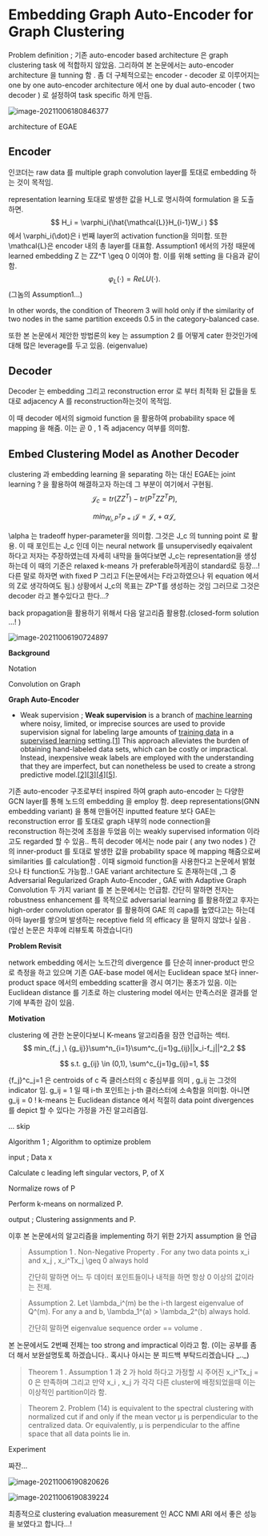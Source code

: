 # Embedding Graph Auto-Encoder for Graph Clustering



Problem definition ; 기존 auto-encoder based architecture 은 graph clustering task 에 적합하지 않았음. 그리하여 본 논문에서는 auto-encoder architecture 을 tunning 함 . 좀 더 구체적으로는 encoder - decoder 로 이루어지는 one by one auto-encoder architecture 에서 one by dual auto-encoder ( two decoder ) 로 설정하여 task specific 하게 만듬.



![image-20211006180846377](C:\Users\bitnine\AppData\Roaming\Typora\typora-user-images\image-20211006180846377.png)

architecture of EGAE

## Encoder

인코더는 raw data 를 multiple graph convolution layer를 토대로 embedding 하는 것이 목적임.

representation learning 토대로 발생한 값을 H_L로 명시하여 formulation 을 도출하면.
$$
H_i = \varphi_i(\hat{\mathcal{L}}H_{i-1}W_i )
$$
에서 \varphi_i(\dot)은 i 번째 layer의 activation function을 의미함. 또한 \mathcal{L}은 encoder 내의 총 layer를 대표함. Assumption1 에서의 가정 때문에 learned embedding Z 는 ZZ^T \geq 0 이여야 함. 이를 위해 setting 을 다음과 같이 함.
$$
\varphi_L(\cdot) = ReLU(\cdot).
$$
(그놈의 Assumption1...)

In other words, the condition of Theorem 3 will hold only if the similarity of two nodes in the same partition exceeds 0.5 in the category-balanced case.

또한 본 논문에서 제안한 방법론의 key 는 assumption 2 를 어떻게 cater 한것인가에 대해 많은 leverage를 두고 있음. (eigenvalue)

## Decoder

Decoder 는 embedding 그리고 reconstruction error 로 부터 최적화 된 값들을 토대로 adjacency A 를 reconstruction하는것이 목적임.

이 때 decoder 에서의 sigmoid function 을 활용하여 probability space 에 mapping 을 해줌.  이는 곧 0 , 1 즉 adjacency 여부를 의미함.

## Embed Clustering Model as Another Decoder

clustering 과 embedding learning 을 separating 하는 대신 EGAE는 joint learning ? 을 활용하여 해결하고자 하는데 그 부분이 여기에서 구현됨.
$$
\mathcal{J}_c = tr(ZZ^T) - tr(P^TZZ^TP),
$$

$$
min_{W_{i},P^TP=I}\mathcal{J} = \mathcal{J_r}+\alpha\mathcal{J_c}
$$

\alpha 는 tradeoff hyper-parameter을 의미함. 그것은 J_c 의 tunning point 로 활용. 이 때 포인트는 J_c 인데 이는 neural network 를 unsupervisedly eqaivalent 하다고 저자는 주장하였는데 자세히 내막을 들여다보면 J_c는 representation을 생성하는데 이 때의 기준은 relaxed k-means 가 preferable하게끔이 standard로 등장...! 다른 말로 하자면 with fixed P 그리고 F(논문에서는 F라고하였으나 위 equation 에서의 Z로 생각하여도 됨.) 상황에서 J_c의 목표는 ZP^T를 생성하는 것임 그러므로 그것은 decoder 라고 볼수있다고 한다...?

back propagation을 활용하기 위해서 다음 알고리즘 활용함.(closed-form solution ...! )

![image-20211006190724897](C:\Users\bitnine\AppData\Roaming\Typora\typora-user-images\image-20211006190724897.png)

**Background**

Notation

Convolution on Graph

**Graph Auto-Encoder**

* Weak supervision ; **Weak supervision** is a branch of [machine learning](https://en.wikipedia.org/wiki/Machine_learning) where noisy, limited, or imprecise sources are used to provide supervision signal for labeling large amounts of [training data](https://en.wikipedia.org/wiki/Training,_validation,_and_test_sets) in a [supervised learning](https://en.wikipedia.org/wiki/Supervised_learning) setting.[[1\]](https://en.wikipedia.org/wiki/Weak_supervision#cite_note-:0-1) This approach alleviates the burden of obtaining hand-labeled data sets, which can be costly or impractical. Instead, inexpensive weak labels are employed with the understanding that they are imperfect, but can nonetheless be used to create a strong predictive model.[[2\]](https://en.wikipedia.org/wiki/Weak_supervision#cite_note-:10-2)[[3\]](https://en.wikipedia.org/wiki/Weak_supervision#cite_note-:2-3)[[4\]](https://en.wikipedia.org/wiki/Weak_supervision#cite_note-4)[[5\]](https://en.wikipedia.org/wiki/Weak_supervision#cite_note-5). 



기존 auto-encoder 구조로부터 inspired 하여 graph auto-encoder 는 다양한 GCN layer를 통해 노드의 embedding 을 employ 함. deep representations(GNN embedding variant) 을 통해 만들어진 inputted feature 보다 GAE는 reconstruction error 를 토대로 graph 내부의 node connection을 reconstruction 하는것에 초점을 두었음 이는 weakly supervised information 이라고도 regarded 할 수 있음.. 특히 decoder 에서는 node pair ( any two nodes ) 간의 inner-product 를 토대로 발생한 값을 probability space 에 mapping 해줌으로써 similarities 를 calculation함 . 이때 sigmoid function을 사용한다고 논문에서 밝혔으나 타 function도 가능함..! GAE variant architecture 도 존재하는데 ,그 중 Adversarial Regularized Graph Auto-Encoder , GAE with Adaptive Graph Convolution 두 가지 variant 를 본 논문에서는 언급함. 간단히 말하면 전자는 robustness enhancement 를 목적으로 adversarial learning 를 활용하였고 후자는 high-order convolution operator 를 활용하여 GAE 의 capa를 높였다고는 하는데 아마 layer를 쌓으며 발생하는 receptive field 의 efficacy 을 말하지 않았나 싶음 . (앞선 논문은 차후에 리뷰토록 하겠습니다!)  



**Problem Revisit**

network embedding 에서는 노드간의 divergence 를 단순히 inner-product 만으로 측정을 하고 있으며 기존 GAE-base model 에서는 Euclidean space 보다 inner-product space 에서의 embedding scatter을 경시 여기는 풍조가 있음. 이는 Euclidean distance 를 기초로 하는 clustering model 에서는 만족스러운 결과를 얻기에 부족한 감이 있음.



**Motivation**

clustering 에 관한 논문이다보니 K-means 알고리즘을 잠깐 언급하는 섹터.
$$
min_{f_j ,\ {g_ij}}\sum^n_{i=1}\sum^c_{j=1}g_{ij}||x_i-f_j||^2_2
$$

$$
s.t. g_{ij} \in (0,1),  \sum^c_{j=1}g_{ij}=1,
$$

{f_j}^c_j=1 은 centroids of c 즉 클러스터의 c 중심부를 의미 , g_ij 는 그것의 indicator 임. g_ij = 1 일 때 i-th 포인트는 j-th 클러스터에 소속함을 의미함.  아니면 g_ij = 0 ! k-means 는 Euclidean distance 에서 적절히 data point divergences 를 depict 할 수 있다는 가정을 가진 알고리즘임. 

... skip

Algorithm 1 ; Algorithm to optimize problem

input ; Data x 

Calculate c leading left singular vectors, P, of X

Normalize rows of P

Perform k-means on normalized P.

output ; Clustering assignments and P.

이후 본 논문에서의 알고리즘을 implementing 하기 위한 2가지 assumption 을 언급

> Assumption 1 . Non-Negative Property . For any two data points x_i and x_j , x_i^Tx_j \geq 0 always hold
>
> 간단히 말하면 어느 두 데이터 포인트들이나 내적을 하면 항상 0 이상의 값이라는 전제.



> Assumption 2. Let \lambda_i^(m) be the i-th largest eigenvalue of Q^(m). For any a and b, \lambda_1^(a) > \lambda_2^(b) always hold. 
>
> 간단히 말하면 eigenvalue sequence order == volume .

본 논문에서도 2번째 전제는 too strong and impractical 이라고 함.  (이는 공부를 좀 더 해서 보완설명토록 하겠습니다.. 혹시나 아시는 분 피드백 부탁드리겠습니다 \_.._\) 



> Theorem 1 . Assumption 1 과 2 가 hold 하다고 가정할 시 주어진 x_i^Tx_j = 0 은 만족하며 그리고 만약 x_i , x_j 가 각각 다른 cluster에 배정되었을때 이는 이상적인 partition이라 함.



> Theorem 2. Problem (14) is equivalent to the spectral clustering with normalized cut if and only if the mean vector µ is perpendicular to the centralized data. Or equivalently, µ is perpendicular to the affine space that all data points lie in.



Experiment

짜잔...

![image-20211006190820626](C:\Users\bitnine\AppData\Roaming\Typora\typora-user-images\image-20211006190820626.png)



![image-20211006190839224](C:\Users\bitnine\AppData\Roaming\Typora\typora-user-images\image-20211006190839224.png)



최종적으로 clustering evaluation measurement 인 ACC NMI ARI 에서 좋은 성능을 보였다고 합니다...! 
